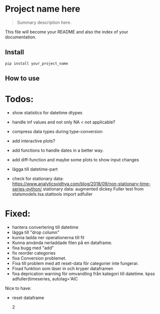 # Project name here
> Summary description here.


This file will become your README and also the index of your documentation.

## Install

`pip install your_project_name`

## How to use


# Todos:
- show statistics for datetime dtypes
- handle inf values and not only NA < not applicable?
- compress data types during type-conversion
- add interactive plots?
- add functions to handle dates in a better way.
- add diff-function and maybe some plots to show input changes
- lägga till datetime-part



- check for stationary data:
https://www.analyticsvidhya.com/blog/2018/09/non-stationary-time-series-python/
stationary data:
augmented dickey Fuller test
from statsmodels.tsa.stattools import adfuller


# Fixed:
- hantera convertering till datetime
- lägga till "drop column"
- kunna ladda ner operationerna till fil
- Kunna använda nerladdade filen på en dataframe.
- fixa bugg med "add"
- fix reorder categories
- fixa Conversion problemet.
- Fixa till problem med att reset-data för categorier inte fungerar.
- Fixad funktion som läser in och kryper dataframen
- fixa deprication warning för omvandling från kategori till datetime.
kpss
	adfuller(timeseries, autolag='AIC

Nice to have:
- reset dataframe





    2


